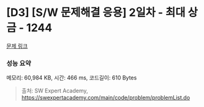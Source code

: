 # [D3] [S/W 문제해결 응용] 2일차 - 최대 상금 - 1244 

[문제 링크](https://swexpertacademy.com/main/code/problem/problemDetail.do?contestProbId=AV15Khn6AN0CFAYD) 

### 성능 요약

메모리: 60,984 KB, 시간: 466 ms, 코드길이: 610 Bytes



> 출처: SW Expert Academy, https://swexpertacademy.com/main/code/problem/problemList.do